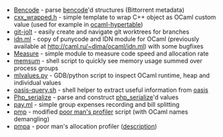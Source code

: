 * [Bencode](bencode.ml) - parse [bencode](http://www.bittorrent.org/beps/bep_0003.html)'d structures (Bittorrent metadata)
* [cxx_wrapped.h](cxx_wrapped.h) - simple template to wrap C++ object as OCaml custom value (used for example in [ocaml-hypertable](https://github.com/ygrek/ocaml-hypertable/))
* [git-jolt](git-jolt) - easily create and navigate git worktrees for branches
* [idn.ml](idn.ml) - copy of punycode and IDN module for OCaml (previously available at http://caml.ru/~dima/ocaml/idn.ml) with some bugfixes
* [Measure](measure.ml) - simple module to measure code speed and allocation rate
* [memsum](memsum) - shell script to quickly see memory usage summed over process groups
* [mlvalues.py](mlvalues.py) - GDB/python script to inspect OCaml runtime, heap and individual values
* [oasis-query.sh](oasis-query.sh) - shell helper to extract useful information from [oasis](https://github.com/ocaml/oasis)
* [Php_serialize](php_serialize.ml) - parse and construct [php\_serialize](http://php.net/manual/en/function.serialize.php)'d values
* [pay.ml](pay.ml) - simple group expenses recording and bill splitting
* [pmp](pmp) - modified [poor man's profiler](http://poormansprofiler.org/) script (with OCaml names demangling)
* [pmpa](pmpa) - poor man's allocation profiler ([description](https://inbox.ocaml.org/caml-list/20110807150719.34376e5e605354e296c528ca@gmail.com/))
